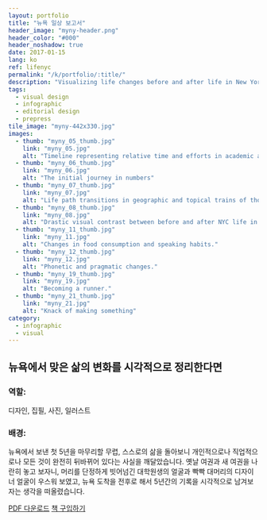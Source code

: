 ```yaml
---
layout: portfolio
title: "뉴욕 일상 보고서"
header_image: "myny-header.png"
header_color: "#000"
header_noshadow: true
date: 2017-01-15
lang: ko
ref: lifenyc
permalink: "/k/portfolio/:title/"
description: "Visualizing life changes before and after life in New York"
tags:
  - visual design
  - infographic
  - editorial design
  - prepress
tile_image: "myny-442x330.jpg"
images:
  - thumb: "myny_05_thumb.jpg"
    link: "myny_05.jpg"
    alt: "Timeline representing relative time and efforts in academic and non-academic areas."
  - thumb: "myny_06_thumb.jpg"
    link: "myny_06.jpg"
    alt: "The initial journey in numbers"
  - thumb: "myny_07_thumb.jpg"
    link: "myny_07.jpg"
    alt: "Life path transitions in geographic and topical trains of thought. (<em>See what I did there?</em>)"
  - thumb: "myny_08_thumb.jpg"
    link: "myny_08.jpg"
    alt: "Drastic visual contrast between before and after NYC life in mundane aspects."
  - thumb: "myny_11_thumb.jpg"
    link: "myny_11.jpg"
    alt: "Changes in food consumption and speaking habits."
  - thumb: "myny_12_thumb.jpg"
    link: "myny_12.jpg"
    alt: "Phonetic and pragmatic changes."
  - thumb: "myny_19_thumb.jpg"
    link: "myny_19.jpg"
    alt: "Becoming a runner."
  - thumb: "myny_21_thumb.jpg"
    link: "myny_21.jpg"
    alt: "Knack of making something"
category:
  - infographic
  - visual
---
```

<section class="project-summary">
  <h1>뉴욕에서 맞은 삶의 변화를 시각적으로 정리한다면</h1>
  <section class="info">
    <h3>역할:</h3>
    <p>디자인, 집필, 사진, 일러스트</p>
  </section>
  <section class="info">
    <h3>배경:</h3>
    <p>뉴욕에서 보낸 첫 5년을 마무리할 무렵, 스스로의 삶을 돌아보니 개인적으로나 직업적으로나 모든 것이 완전히 뒤바뀌어 있다는 사실을 깨달았습니다. 옛날 여권과 새 여권을 나란히 놓고 보자니, 머리를 단정하게 빗어넘긴 대학원생의 얼굴과 빡빡 대머리의 디자이너 얼굴이 우스워 보였고, 뉴욕 도착을 전후로 해서 5년간의 기록을 시각적으로 남겨보자는 생각을 떠올렸습니다.
    </p>
  </section>
</section>

<div class="buttons">
  <span class="unselectable">
  <a href="/download/my-life-in-nyc-ebook.pdf" title="Download PDF" target="_blank">PDF 다운로드</a></span>
  <span class="unselectable"><a href="http://www.blurb.com/b/2755937-my-life-in-nyc" title="Purchase the book" target="_blank">책 구입하기</a></span>
</div>
